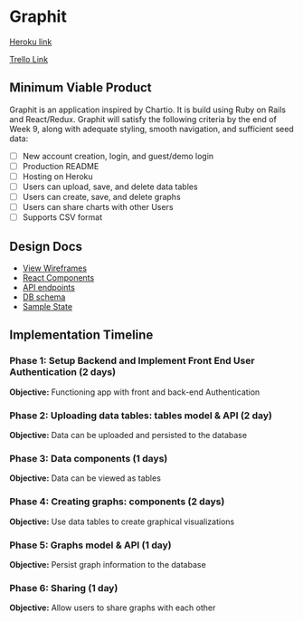# Graphit

[Heroku link][heroku]

[Trello Link][trello]

[heroku]: https://ancient-taiga-42028.herokuapp.com/#/signin
[trello]: https://trello.com/b/qANnL4xW/graphit

## Minimum Viable Product

Graphit is an application inspired by Chartio. It is build using Ruby on Rails and React/Redux. Graphit will satisfy the following criteria by the end of Week 9, along with adequate styling, smooth navigation, and sufficient seed data:

- [ ] New account creation, login, and guest/demo login
- [ ] Production README
- [ ] Hosting on Heroku
- [ ] Users can upload, save, and delete data tables
- [ ] Users can create, save, and delete graphs
- [ ] Users can share charts with other Users
- [ ] Supports CSV format

## Design Docs

* [View Wireframes][wireframes]
* [React Components][components]
* [API endpoints][api-endpoints]
* [DB schema][schema]
* [Sample State][sample-state]

[wireframes]: wireframes
[components]: component-hierarchy.md
[sample-state]: sample-state.md
[schema]: schema.md
[api-endpoints]: api-endpoints.md
## Implementation Timeline

### Phase 1: Setup Backend and Implement Front End User Authentication (2 days)

**Objective:** Functioning app with front and back-end Authentication

### Phase 2: Uploading data tables: tables model & API (2 day)

**Objective:** Data can be uploaded and persisted to the database

### Phase 3: Data components (1 days)

**Objective:** Data can be viewed as tables

### Phase 4: Creating graphs: components (2 days)

**Objective:** Use data tables to create graphical visualizations

### Phase 5: Graphs model & API (1 day)

**Objective:** Persist graph information to the database

### Phase 6: Sharing (1 day)

**Objective:** Allow users to share graphs with each other

